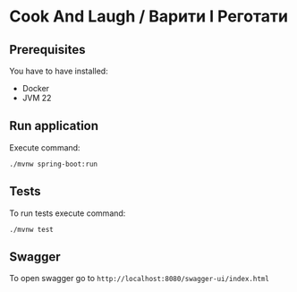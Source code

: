 # Cook And Laugh / Варити І Реготати

## Prerequisites
You have to have installed:
* Docker
* JVM 22

## Run application
Execute command:

```shell
./mvnw spring-boot:run
```

## Tests
To run tests execute command:

```shell
./mvnw test
```

## Swagger
To open swagger go to
`http://localhost:8080/swagger-ui/index.html`
